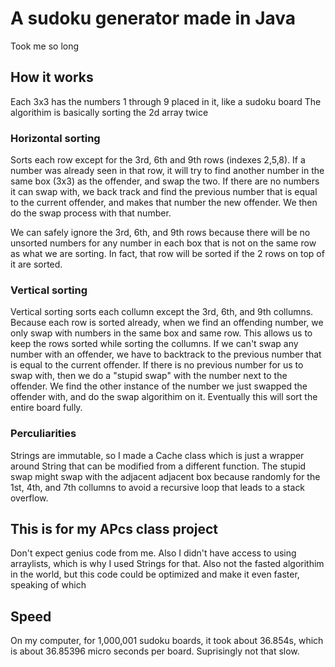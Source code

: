 # A sudoku generator made in Java

Took me so long


## How it works

Each 3x3 has the numbers 1 through 9 placed in it, like a sudoku board
The algorithim is basically sorting the 2d array twice

### Horizontal sorting

Sorts each row except for the 3rd, 6th and 9th rows (indexes 2,5,8).
If a number was already seen in that row, it will try to find another number in the same box (3x3) as the offender, and swap the two.
If there are no numbers it can swap with, we back track and find the previous number that is equal to the current offender, and makes that number the new offender. We then do the swap process with that number.

We can safely ignore the 3rd, 6th, and 9th rows because there will be no unsorted numbers for any number in each box that is not on the same row as what we are sorting.
In fact, that row will be sorted if the 2 rows on top of it are sorted.

### Vertical sorting

Vertical sorting sorts each collumn except the 3rd, 6th, and 9th collumns.
Because each row is sorted already, when we find an offending number, we only swap with numbers in the same box and same row.
This allows us to keep the rows sorted while sorting the collumns. If we can't swap any number with an offender, we have to backtrack to the previous number that is equal to the current offender.
If there is no previous number for us to swap with, then we do a "stupid swap" with the number next to the offender. We find the other instance of the number we just swapped the offender with, and do the swap algorithim on it.
Eventually this will sort the entire board fully.

### Perculiarities
Strings are immutable, so I made a Cache class which is just a wrapper around String that can be modified from a different function.
The stupid swap might swap with the adjacent adjacent box because randomly for the 1st, 4th, and 7th collumns to avoid a recursive loop that leads to a stack overflow.


## This is for my APcs class project

Don't expect genius code from me.
Also I didn't have access to using arraylists, which is why I used Strings for that.
Also not the fasted algorithim in the world, but this code could be optimized and make it even faster, speaking of which

## Speed

On my computer, for 1,000,001 sudoku boards, it took about 36.854s, which is about 36.85396 micro seconds per board.
Suprisingly not that slow.
